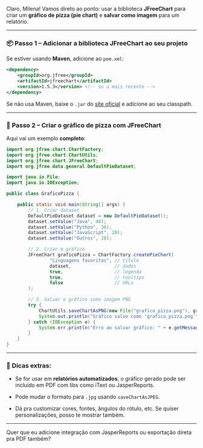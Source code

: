 Claro, Milena! Vamos direto ao ponto: usar a biblioteca **JFreeChart** para criar um **gráfico de pizza (pie chart)** e **salvar como imagem** para um relatório.

---

### 📦 Passo 1 – Adicionar a biblioteca JFreeChart ao seu projeto

Se estiver usando **Maven**, adicione ao `pom.xml`:

```xml
<dependency>
    <groupId>org.jfree</groupId>
    <artifactId>jfreechart</artifactId>
    <version>1.5.3</version> <!-- ou a mais recente -->
</dependency>
```

Se não usa Maven, baixe o `.jar` do [site oficial](https://sourceforge.net/projects/jfreechart/) e adicione ao seu classpath.

---

### 🧱 Passo 2 – Criar o gráfico de pizza com JFreeChart

Aqui vai um exemplo **completo**:

```java
import org.jfree.chart.ChartFactory;
import org.jfree.chart.ChartUtils;
import org.jfree.chart.JFreeChart;
import org.jfree.data.general.DefaultPieDataset;

import java.io.File;
import java.io.IOException;

public class GraficoPizza {

    public static void main(String[] args) {
        // 1. Criar dataset
        DefaultPieDataset dataset = new DefaultPieDataset();
        dataset.setValue("Java", 40);
        dataset.setValue("Python", 30);
        dataset.setValue("JavaScript", 20);
        dataset.setValue("Outros", 10);

        // 2. Criar o gráfico
        JFreeChart graficoPizza = ChartFactory.createPieChart(
                "Linguagens favoritas", // título
                dataset,                // dados
                true,                   // legenda
                true,                   // tooltips
                false                   // URLs
        );

        // 3. Salvar o gráfico como imagem PNG
        try {
            ChartUtils.saveChartAsPNG(new File("grafico_pizza.png"), graficoPizza, 800, 600);
            System.out.println("Gráfico salvo como 'grafico_pizza.png'");
        } catch (IOException e) {
            System.err.println("Erro ao salvar gráfico: " + e.getMessage());
        }
    }
}
```

---

### 🧠 Dicas extras:

- Se for usar em **relatórios automatizados**, o gráfico gerado pode ser incluído em PDF com libs como iText ou JasperReports.
    
- Pode mudar o formato para `.jpg` usando `saveChartAsJPEG`.
    
- Dá pra customizar cores, fontes, ângulos do rótulo, etc. Se quiser personalizações, posso te mostrar também.
    

---

Quer que eu adicione integração com JasperReports ou exportação direta pra PDF também?